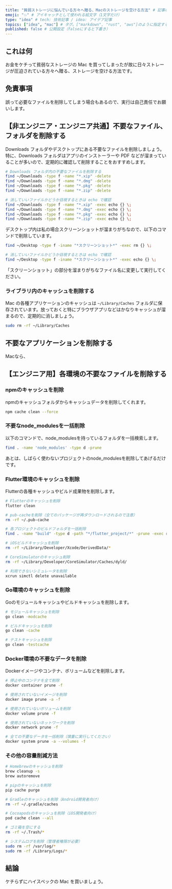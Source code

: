 ```yaml
---
title: "貧弱ストレージに悩んでいる方々へ贈る、Macのストレージを空ける方法" # 記事のタイトル
emoji: "💥" # アイキャッチとして使われる絵文字（1文字だけ）
type: "idea" # tech: 技術記事 / idea: アイデア記事
topics: ["idea", "mac"] # タグ。["markdown", "rust", "aws"]のように指定する
published: false # 公開設定（falseにすると下書き）
---
```


## これは何

お金をケチって貧弱なストレージの Mac を買ってしまったが故に日々ストレージが圧迫されている方々へ贈る、ストレージを空ける方法です。

## 免責事項

誤って必要なファイルを削除してしまう場合もあるので、実行は自己責任でお願いします。

## 【非エンジニア・エンジニア共通】不要なファイル、フォルダを削除する 

Downloads フォルダやデスクトップにある不要なファイルを削除しましょう。
特に、Downloads フォルダはアプリのインストーラーや PDF などが溜まっていることが多いので、定期的に確認して削除することをおすすめします。

```bash
# Downloads フォルダ内の不要なファイルを削除する
find ~/Downloads -type f -name "*.xip" -delete
find ~/Downloads -type f -name "*.dmg" -delete
find ~/Downloads -type f -name "*.pkg" -delete
find ~/Downloads -type f -name "*.zip" -delete

# 消していいファイルかどうか目視するときは echo で確認
find ~/Downloads -type f -name "*.xip" -exec echo {} \;
find ~/Downloads -type f -name "*.dmg" -exec echo {} \;
find ~/Downloads -type f -name "*.pkg" -exec echo {} \;
find ~/Downloads -type f -name "*.zip" -exec echo {} \;
```

デスクトップ内は私の場合スクリーンショットが溜まりがちなので、以下のコマンドで削除しています。

```bash
find ~/Desktop -type f -iname "*スクリーンショット*" -exec rm {} \;

# 消していいファイルかどうか目視するときは echo で確認
find ~/Desktop -type f -iname "*スクリーンショット*" -exec echo {} \;
```

「スクリーンショット」の部分を溜まりがちなファイル名に変更して実行してください。

### ライブラリ内のキャッシュを削除する

Mac の各種アプリケーションのキャッシュは
`~/Library/Caches` フォルダに保存されています。放っておくと特にブラウザアプリなどはかなりキャッシュが溜まるので、定期的に消しましょう。

```bash
sudo rm -rf ~/Library/Caches
```

## 不要なアプリケーションを削除する
Macなら、

## 【エンジニア用】各環境の不要なファイルを削除する

### npmのキャッシュを削除
npmのキャッシュフォルダからキャッシュデータを削除してくれます。

```bash
npm cache clean --force
```

### 不要なnode_modulesを一括削除

以下のコマンドで、node_modulesを持っているフォルダを一括検索します。
```bash
find . -name 'node_modules' -type d -prune 
```

あとは、しばらく使わないプロジェクトのnode_modulesを削除してあげるだけです。

### Flutter環境のキャッシュを削除

Flutterの各種キャッシュやビルド成果物を削除します。

```bash
# Flutterのキャッシュを削除
flutter clean

# pub-cacheを削除（全てのパッケージが再ダウンロードされるので注意）
rm -rf ~/.pub-cache

# 各プロジェクトのビルドフォルダを一括削除
find . -name "build" -type d -path "*/flutter_project/*" -prune -exec rm -rf {} \;

# iOSビルドキャッシュを削除
rm -rf ~/Library/Developer/Xcode/DerivedData/*

# CoreSimulatorのキャッシュ削除
rm -rf ~/Library/Developer/CoreSimulator/Caches/dyld/

# 利用できないシミュレータを削除
xcrun simctl delete unavailable
```

### Go環境のキャッシュを削除

Goのモジュールキャッシュやビルドキャッシュを削除します。

```bash
# モジュールキャッシュを削除
go clean -modcache

# ビルドキャッシュを削除
go clean -cache

# テストキャッシュを削除
go clean -testcache
```

### Docker環境の不要なデータを削除

Dockerイメージやコンテナ、ボリュームなどを削除します。

```bash
# 停止中のコンテナを全て削除
docker container prune -f

# 使用されていないイメージを削除
docker image prune -a -f

# 使用されていないボリュームを削除
docker volume prune -f

# 使用されていないネットワークを削除
docker network prune -f

# 全ての不要なデータを一括削除（慎重に実行してください）
docker system prune -a --volumes -f
```

### その他の容量削減方法

```bash
# Homebrewのキャッシュを削除
brew cleanup -s
brew autoremove

# pipのキャッシュを削除
pip cache purge

# Gradleのキャッシュを削除（Android開発者向け）
rm -rf ~/.gradle/caches

# Cocoapodsのキャッシュを削除（iOS開発者向け）
pod cache clean --all

# ゴミ箱を空にする
rm -rf ~/.Trash/*

# システムログを削除（管理者権限が必要）
sudo rm -rf /var/log/*
sudo rm -rf /Library/Logs/*
```

## 結論
ケチらずにハイスペックの Mac を買いましょう。
